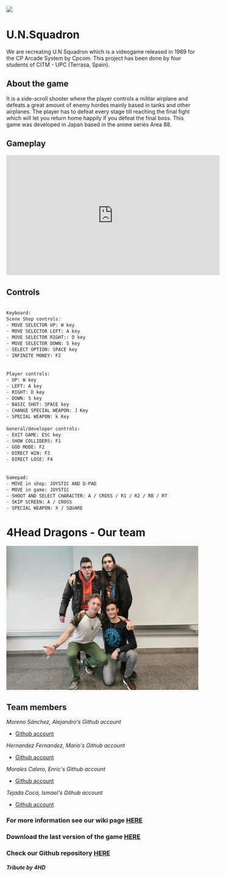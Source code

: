 ![](https://github.com/IsmaUPC/Proyecto1_4HD/blob/master/assets/wiki/Imagenes/Redimensiones%20IU/Logo%20U.N.Squadron)


# U.N.Squadron

We are recreating U.N Squadron which is a videogame released in 1989 for the CP Arcade System by Cpcom. This project has been done by four students of CITM - UPC (Terrasa, Spain).

## About the game

It is a side-scroll shooter where the player controls a militar airplane and defeats a great amount of enemy hordes mainly based in tanks and other airplanes. The player has to defeat every stage till reaching the final fight which will let you return home happily if you defeat the final boss. This game was developed in Japan based in the anime series Area 88.

## Gameplay

<iframe width="560" height="315" src="https://www.youtube.com/embed/IAedd1ZcyT4" frameborder="0" allow="accelerometer; autoplay; encrypted-media; gyroscope; picture-in-picture" allowfullscreen></iframe>

## Controls
~~~~~~~~~~~~~~~

Keyboard:
Scene Shop controls:
- MOVE SELECTOR UP: W key
- MOVE SELECTOR LEFT: A key
- MOVE SELECTOR RIGHT:: D key
- MOVE SELECTOR DOWN: S key
- SELECT OPTION: SPACE key
- INFINITE MONEY: F2


Player controls:
- UP: W key
- LEFT: A key
- RIGHT: D key
- DOWN: S key
- BASIC SHOT: SPACE key
- CHANGE SPECIAL WEAPON: J Key
- SPECIAL WEAPON: k Key

General/developer controls:
- EXIT GAME: ESC key
- SHOW COLLIDERS: F1
- GOD MODE: F2
- DIRECT WIN: F3
- DIRECT LOSE: F4


Gamepad:
- MOVE in shop: JOYSTIC AND D-PAD
- MOVE in game: JOYSTIC
- SHOOT AND SELECT CHARACTER: A / CROSS / R1 / R2 / RB / RT
- SKIP SCREEN: A / CROSS
- SPECIAL WEAPON: X / SQUARE

~~~~~~~~~~~~~~~

# 4Head Dragons - Our team

![](https://raw.githubusercontent.com/IsmaUPC/Proyecto_1_HIMA/master/assets/wiki/IMG_20200228_120143_1.jpg)

## Team members

_Moreno Sánchez, Alejandro's  Github account_

* [Github account](https://github.com/JandroK)

_Hernandez Fernandez, Mario's Github account_

* [Github account](https://github.com/MHF13)

_Morales Calero, Enric's Github account_

* [Github account](https://github.com/enricmc19)

_Tejada Coca, Ismael's Github account_

* [Github account](https://github.com/IsmaUPC)


### For more information see our wiki page [HERE](https://github.com/IsmaUPC/Proyecto1_4HD/wiki)
### Download the last version of the game [HERE](https://github.com/IsmaUPC/Proyecto1_4HD/releases/tag/1.0)
### Check our Github repository [HERE](https://github.com/IsmaUPC/Proyecto1_4HD)

#### _Tribute by 4HD_
